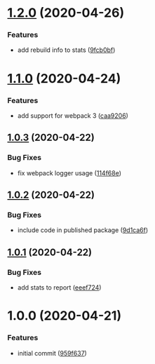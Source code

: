 # [1.2.0](https://github.com/rafalmaciejewski/build-time-reporter-webpack-plugin/compare/v1.1.0...v1.2.0) (2020-04-26)


### Features

* add rebuild info to stats ([9fcb0bf](https://github.com/rafalmaciejewski/build-time-reporter-webpack-plugin/commit/9fcb0bf7ce6da64b4f0d580e977feb3a8dd04bf4))

# [1.1.0](https://github.com/rafalmaciejewski/build-time-reporter-webpack-plugin/compare/v1.0.3...v1.1.0) (2020-04-24)


### Features

* add support for webpack 3 ([caa9206](https://github.com/rafalmaciejewski/build-time-reporter-webpack-plugin/commit/caa920620b3e6b1f5c7de0ff93a686db932b05e7))

## [1.0.3](https://github.com/rafalmaciejewski/build-time-reporter-webpack-plugin/compare/v1.0.2...v1.0.3) (2020-04-22)


### Bug Fixes

* fix webpack logger usage ([114f68e](https://github.com/rafalmaciejewski/build-time-reporter-webpack-plugin/commit/114f68e03bbaa0b73178050d37c251de0288138d))

## [1.0.2](https://github.com/rafalmaciejewski/build-time-reporter-webpack-plugin/compare/v1.0.1...v1.0.2) (2020-04-22)


### Bug Fixes

* include code in published package ([9d1ca6f](https://github.com/rafalmaciejewski/build-time-reporter-webpack-plugin/commit/9d1ca6f62c51a71f546fa77284cb29ddff232abe))

## [1.0.1](https://github.com/rafalmaciejewski/build-time-reporter-webpack-plugin/compare/v1.0.0...v1.0.1) (2020-04-22)


### Bug Fixes

* add stats to report ([eeef724](https://github.com/rafalmaciejewski/build-time-reporter-webpack-plugin/commit/eeef724b24606aab0ac244e5d23348bd75eb1b30))

# 1.0.0 (2020-04-21)


### Features

* initial commit ([959f637](https://github.com/rafalmaciejewski/build-time-reporter-webpack-plugin/commit/959f637b3544563fd714582ecd63738240820caa))

